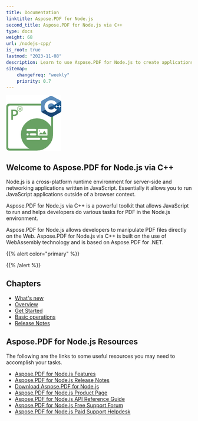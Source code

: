 ```yaml
---
title: Documentation
linktitle: Aspose.PDF for Node.js
second_title: Aspose.PDF for Node.js via C++
type: docs
weight: 68
url: /nodejs-cpp/
is_root: true
lastmod: "2023-11-08"
description: Learn to use Aspose.PDF for Node.js to create applications for PDF documents processing in Web browser.
sitemap:
    changefreq: "weekly"
    priority: 0.7
---
```


![Aspose.PDF for Node.js logo image](aspose_pdf-for-nodejs-cpp.png)

## Welcome to Aspose.PDF for Node.js via C++

Node.js is a cross-platform runtime environment for server-side and networking applications written in JavaScript. Essentially it allows you to run JavaScript applications outside of a browser context.

Aspose.PDF for Node.js via C++ is a powerful toolkit that allows JavaScript to run and helps developers do various tasks for PDF in the Node.js environment.

Aspose.PDF for Node.js allows developers to manipulate PDF files directly on the Web. Aspose.PDF for Node.js via C++ is built on the use of WebAssembly technology and is based on Aspose.PDF for .NET.

{{% alert color="primary" %}}



{{% /alert %}}

## Chapters

- [What's new](/pdf/nodejs-cpp/whatsnew/)
- [Overview](/pdf/nodejs-cpp/overview/)
- [Get Started](/pdf/nodejs-cpp/get-started/)
- [Basic operations](/pdf/nodejs-cpp/basic-operations/)
- [Release Notes](https://releases.aspose.com/pdf/nodejscpp/release-notes/)

## Aspose.PDF for Node.js Resources

The following are the links to some useful resources you may need to accomplish your tasks.

- [Aspose.PDF for Node.js Features](/pdf/nodejs-cpp/key-features/)
- [Aspose.PDF for Node.js Release Notes](https://releases.aspose.com/pdf/nodejscpp/release-notes/)
- [Download Aspose.PDF for Node.js](https://releases.aspose.com/pdf/nodejscpp/)
- [Aspose.PDF for Node.js Product Page](https://products.aspose.com/pdf/nodejs-cpp/)
- [Aspose.PDF for Node.js API Reference Guide](https://reference.aspose.com/pdf/nodejs-cpp/)
- [Aspose.PDF for Node.js Free Support Forum](https://forum.aspose.com/c/pdf/10)
- [Aspose.PDF for Node.js Paid Support Helpdesk](https://helpdesk.aspose.com/)
